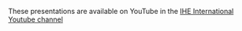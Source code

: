 These presentations are available on YouTube in the [IHE International Youtube channel](https://www.youtube.com/@IHEIntl)
